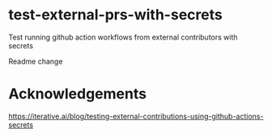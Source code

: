 # test-external-prs-with-secrets
Test running github action workflows from external contributors with secrets

Readme change

# Acknowledgements

https://iterative.ai/blog/testing-external-contributions-using-github-actions-secrets
